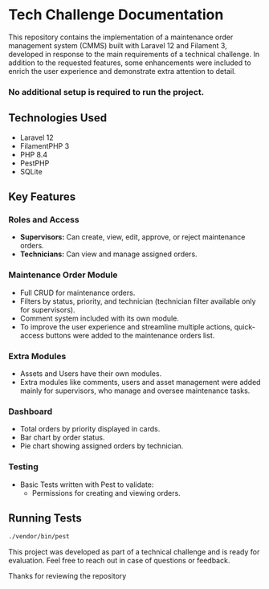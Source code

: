 # Tech Challenge Documentation

This repository contains the implementation of a maintenance order management system (CMMS) built with Laravel 12 and Filament 3, developed in response to the main requirements of a technical challenge. In addition to the requested features, some enhancements were included to enrich the user experience and demonstrate extra attention to detail.

### No additional setup is required to run the project.

## Technologies Used

- Laravel 12
- FilamentPHP 3
- PHP 8.4
- PestPHP
- SQLite

## Key Features

### Roles and Access

- **Supervisors:** Can create, view, edit, approve, or reject maintenance orders.
- **Technicians:** Can view and manage assigned orders.

### Maintenance Order Module

- Full CRUD for maintenance orders.
- Filters by status, priority, and technician (technician filter available only for supervisors).
- Comment system included with its own module.
- To improve the user experience and streamline multiple actions, quick-access buttons were added to the maintenance orders list.

### Extra Modules
- Assets and Users have their own modules.
- Extra modules like comments, users and asset management were added mainly for supervisors, who manage and oversee maintenance tasks.

### Dashboard

- Total orders by priority displayed in cards.
- Bar chart by order status.
- Pie chart showing assigned orders by technician.

### Testing

- Basic Tests written with Pest to validate:
  - Permissions for creating and viewing orders.

## Running Tests

```bash
./vendor/bin/pest
```

This project was developed as part of a technical challenge and is ready for evaluation. Feel free to reach out in case of questions or feedback.

Thanks for reviewing the repository

